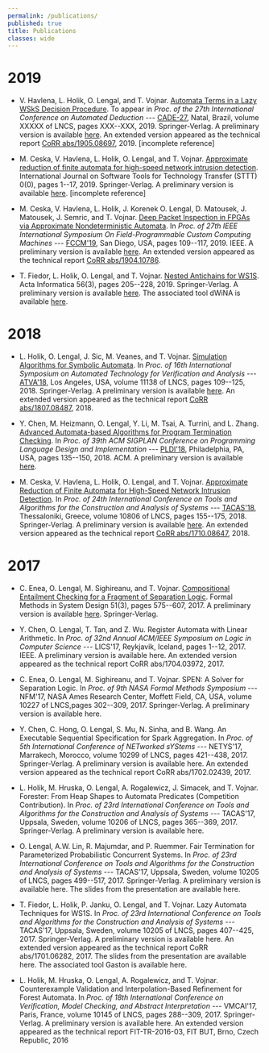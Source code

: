 ```yaml
---
permalink: /publications/
published: true
title: Publications
classes: wide
---
```

# 2019

* V. Havlena, L. Holik, O. Lengal, and T. Vojnar.
[Automata Terms in a Lazy WSkS Decision Procedure](http://dx.doi.org/XXXXXXXXXXXXXXXXXXXXXXX).
To appear in *Proc. of the 27th International Conference on Automated Deduction* --- [CADE-27](https://www.mat.ufrn.br/cade-27),
Natal, Brazil,
volume XXXXX of LNCS, pages XXX--XXX, 2019. Springer-Verlag.
A preliminary version is available [here](https://github.com/ondrik/ondrik.github.io/raw/master/publications/cade19-wsks-lazy.pdf).
An extended version appeared as the technical report [CoRR abs/1905.08697](https://arxiv.org/abs/1905.08697), 2019.
[incomplete reference]

* M. Ceska, V. Havlena, L. Holik, O. Lengal, and T. Vojnar.
[Approximate reduction of finite automata for high-speed network intrusion detection](https://doi.org/10.1007/s10009-019-00520-8).
International Journal on Software Tools for Technology Transfer (STTT) 0(0), pages 1--17, 2019. Springer-Verlag.
A preliminary version is available [here](https://github.com/ondrik/ondrik.github.io/raw/master/publications/chhlv-sttt-19-problomata.pdf).
[incomplete reference]

* M. Ceska, V. Havlena, L. Holik, J. Korenek O. Lengal, D. Matousek, J. Matousek, J. Semric, and T. Vojnar. [Deep Packet Inspection in FPGAs via Approximate Nondeterministic Automata](http://dx.doi.org/10.1109/FCCM.2019.00025).
In *Proc. of 27th IEEE International Symposium On Field-Programmable Custom Computing Machines* --- [FCCM'19](http://www.fccm.org/),
San Diego, USA,
pages 109--117, 2019.
IEEE.
A preliminary version is available [here](https://github.com/ondrik/ondrik.github.io/raw/master/publications/fccm19-hw-nfa-reductions.pdf). An extended version appeared as the technical report [CoRR abs/1904.10786](https://arxiv.org/abs/1904.10786).

* T. Fiedor, L. Holik, O. Lengal, and T. Vojnar. [Nested Antichains for WS1S](http://dx.doi.org/10.1007/s00236-018-0331-z).
Acta Informatica 56(3),
pages 205--228, 2019.
Springer-Verlag.
A preliminary version is available [here](https://github.com/ondrik/ondrik.github.io/raw/master/publications/fhlv-acta-19-ws1s-dwina.pdf). The associated tool dWiNA is available [here](http://www.fit.vutbr.cz/research/groups/verifit/tools/dWiNA/).

# 2018

* L. Holik, O. Lengal, J. Sic, M. Veanes, and T. Vojnar.
[Simulation Algorithms for Symbolic Automata](http://dx.doi.org/10.1007/978-3-030-01090-4_7).
In *Proc. of 16th International Symposium on Automated Technology for Verification and Analysis* --- [ATVA'18](http://atva-conference.org/),
Los Angeles, USA,
volume 11138 of LNCS, pages 109--125, 2018.
Springer-Verlag.
A preliminary version is available [here](https://github.com/ondrik/ondrik.github.io/raw/master/publications/atva18-symbolic-simulation.pdf).
An extended version appeared as the technical report [CoRR abs/1807.08487](https://arxiv.org/abs/1807.08487), 2018.

* Y. Chen, M. Heizmann, O. Lengal, Y. Li, M. Tsai, A. Turrini, and L. Zhang.
[Advanced Automata-based Algorithms for Program Termination Checking](http://dx.doi.org/10.1145/3192366.3192405).
In *Proc. of 39th ACM SIGPLAN Conference on Programming Language Design and Implementation* --- [PLDI'18](https://conf.researchr.org/home/pldi-2018),
Philadelphia, PA, USA,
pages 135--150, 2018.
ACM.
A preliminary version is available [here](https://github.com/ondrik/ondrik.github.io/raw/master/publications/pldi18-semidet-buchi-compl.pdf).

* M. Ceska, V. Havlena, L. Holik, O. Lengal, and T. Vojnar.
[Approximate Reduction of Finite Automata for High-Speed Network Intrusion Detection](http://dx.doi.org/10.1007/978-3-319-89963-3_9).
In *Proc. of 24th International Conference on Tools and Algorithms for the Construction and Analysis of Systems* --- [TACAS'18](https://www.etaps.org/index.php/2018/tacas),
Thessaloniki, Greece,
volume 10806 of LNCS,
pages 155--175, 2018.
Springer-Verlag.
A preliminary version is available [here](https://github.com/ondrik/ondrik.github.io/raw/master/publications/tacas18-approximate-reduction.pdf).
An extended version appeared as the technical report [CoRR abs/1710.08647](https://arxiv.org/abs/1710.08647), 2018.

# 2017

* C. Enea, O. Lengal, M. Sighireanu, and T. Vojnar.
[Compositional Entailment Checking for a Fragment of Separation Logic](http://dx.doi.org/10.1007/s10703-017-0289-4).
Formal Methods in System Design 51(3),
pages 575--607, 2017.
A preliminary version is available [here](https://github.com/ondrik/ondrik.github.io/raw/master/publications/elsv-fmsd17-spen.pdf).
Springer-Verlag.

* Y. Chen, O. Lengal, T. Tan, and Z. Wu.
Register Automata with Linear Arithmetic.
In *Proc. of 32nd Annual ACM/IEEE Symposium on Logic in Computer Science* --- LICS'17,
Reykjavik, Iceland,
pages 1--12, 2017.
IEEE.
A preliminary version is available here.
An extended version appeared as the technical report CoRR abs/1704.03972, 2017.

* C. Enea, O. Lengal, M. Sighireanu, and T. Vojnar.
SPEN: A Solver for Separation Logic.
In *Proc. of 9th NASA Formal Methods Symposium* --- NFM'17,
NASA Ames Research Center, Moffett Field, CA, USA,
volume 10227 of LNCS,pages 302--309, 2017.
Springer-Verlag.
A preliminary version is available here.

* Y. Chen, C. Hong, O. Lengal, S. Mu, N. Sinha, and B. Wang.
An Executable Sequential Specification for Spark Aggregation.
In *Proc. of 5th International Conference of NETworked sYStems* --- NETYS'17,
Marrakech, Morocco,
volume 10299 of LNCS, pages 421--438, 2017.
Springer-Verlag.
A preliminary version is available here.
An extended version appeared as the technical report CoRR abs/1702.02439, 2017.

* L. Holik, M. Hruska, O. Lengal, A. Rogalewicz, J. Simacek, and T. Vojnar.
Forester: From Heap Shapes to Automata Predicates (Competition Contribution).
In *Proc. of 23rd International Conference on Tools and Algorithms for the Construction and Analysis of Systems* --- TACAS'17,
Uppsala, Sweden,
volume 10206 of LNCS, pages 365--369, 2017.
Springer-Verlag.
A preliminary version is available here.

* O. Lengal, A.W. Lin, R. Majumdar, and P. Ruemmer.
Fair Termination for Parameterized Probabilistic Concurrent Systems.
In *Proc. of 23rd International Conference on Tools and Algorithms for the Construction and Analysis of Systems* --- TACAS'17,
Uppsala, Sweden,
volume 10205 of LNCS, pages 499--517, 2017.
Springer-Verlag.
A preliminary version is available here.
The slides from the presentation are available here.

* T. Fiedor, L. Holik, P. Janku, O. Lengal, and T. Vojnar.
Lazy Automata Techniques for WS1S.
In *Proc. of 23rd International Conference on Tools and Algorithms for the Construction and Analysis of Systems* --- TACAS'17,
Uppsala, Sweden,
volume 10205 of LNCS, pages 407--425, 2017.
Springer-Verlag.
A preliminary version is available here.
An extended version appeared as the technical report CoRR abs/1701.06282, 2017.
The slides from the presentation are available here.
The associated tool Gaston is available here.

* L. Holik, M. Hruska, O. Lengal, A. Rogalewicz, and T. Vojnar.
Counterexample Validation and Interpolation-Based Refinement for Forest Automata.
In *Proc. of 18th International Conference on Verification, Model Checking, and Abstract Interpretation* --- VMCAI'17,
Paris, France,
volume 10145 of LNCS, pages 288--309, 2017.
Springer-Verlag.
A preliminary version is available here.
An extended version appeared as the technical report FIT-TR-2016-03, FIT BUT, Brno, Czech Republic, 2016
